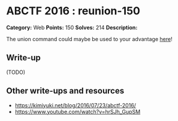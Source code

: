 # ABCTF 2016 : reunion-150

**Category:** Web
**Points:** 150
**Solves:** 214
**Description:**

The union command could maybe be used to your advantage [here](http://yrmyzscnvh.abctf.xyz/web8/)!

## Write-up

(TODO)

## Other write-ups and resources

* https://kimiyuki.net/blog/2016/07/23/abctf-2016/
* https://www.youtube.com/watch?v=hrSJh_GupSM
